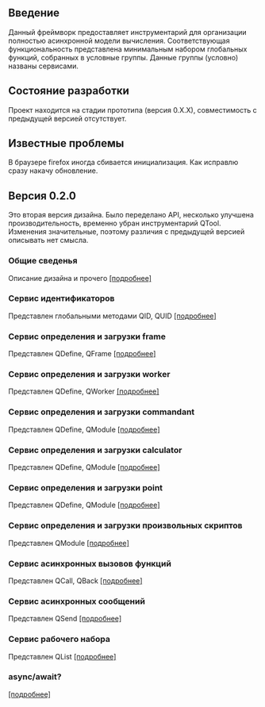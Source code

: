 ## Введение
Данный фреймворк предоставляет инструментарий для организации полностью асинхронной модели вычисления. Соответствующая функциональность представлена минимальным набором глобальных функций, собранных в условные группы. Данные группы (условно) названы сервисами.

## Состояние разработки
Проект находится на стадии прототипа (версия 0.Х.Х), совместимость с предыдущей версией отсутствует.

## Известные проблемы
В браузере firefox иногда сбивается инициализация. Как исправлю сразу накачу обновление.

## Версия 0.2.0
Это вторая версия дизайна. Было переделано API, несколько улучшена производительность, временно убран инструментарий QTool. Изменения значительные, поэтому различия с предыдущей версией описывать нет смысла.

### Общие сведенья
Описание дизайна и прочего [[подробнее]](./service_agreement.md)

### Сервис идентификаторов
Представлен глобальными методами QID, QUID [[подробнее]](./service_id.md)

### Сервис определения и загрузки frame
Представлен QDefine, QFrame [[подробнее]](./service_define_frame.md)

### Сервис определения и загрузки worker
Представлен QDefine, QWorker [[подробнее]](./service_define_worker.md)

### Сервис определения и загрузки commandant
Представлен QDefine, QModule [[подробнее]](./service_define_commandant.md)

### Сервис определения и загрузки calculator
Представлен QDefine, QModule [[подробнее]](./service_define_calculator.md)

### Сервис определения и загрузки point
Представлен QDefine, QModule [[подробнее]](./service_define_point.md)

### Сервис определения и загрузки произвольных скриптов
Представлен QModule [[подробнее]](./service_define_any.md)

### Сервис асинхронных вызовов функций
Представлен QCall, QBack [[подробнее]](./service_async_function.md)

### Сервис асинхронных сообщений
Представлен QSend [[подробнее]](./service_async_message.md)

### Сервис рабочего набора
Представлен QList [[подробнее]](./service_work_list.md)

### async/await?
[[подробнее]](./async_await.md)

